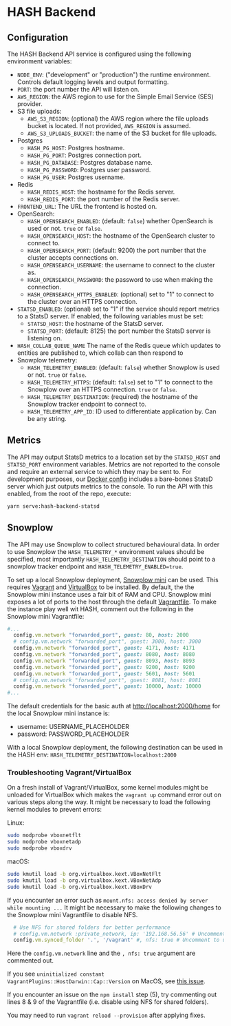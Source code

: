# HASH Backend

## Configuration

The HASH Backend API service is configured using the following environment variables:

- `NODE_ENV`: ("development" or "production") the runtime environment. Controls
  default logging levels and output formatting.
- `PORT`: the port number the API will listen on.
- `AWS_REGION`: the AWS region to use for the Simple Email Service (SES) provider.
- S3 file uploads:
  - `AWS_S3_REGION`: (optional) the AWS region where the file uploads bucket is located. If not
    provided, `AWS_REGION` is assumed.
  - `AWS_S3_UPLOADS_BUCKET`: the name of the S3 bucket for file uploads.
- Postgres
  - `HASH_PG_HOST`: Postgres hostname.
  - `HASH_PG_PORT`: Postgres connection port.
  - `HASH_PG_DATABASE`: Postgres database name.
  - `HASH_PG_PASSWORD`: Postgres user password.
  - `HASH_PG_USER`: Postgres username.
- Redis
  - `HASH_REDIS_HOST`: the hostname for the Redis server.
  - `HASH_REDIS_PORT`: the port number of the Redis server.
- `FRONTEND_URL`: The URL the frontend is hosted on.
- OpenSearch:
  - `HASH_OPENSEARCH_ENABLED`: (default: `false`) whether OpenSearch is used or not. `true` or `false`.
  - `HASH_OPENSEARCH_HOST`: the hostname of the OpenSearch cluster to connect to.
  - `HASH_OPENSEARCH_PORT`: (default: 9200) the port number that the cluster accepts
    connections on.
  - `HASH_OPENSEARCH_USERNAME`: the username to connect to the cluster as.
  - `HASH_OPENSEARCH_PASSWORD`: the password to use when making the connection.
  - `HASH_OPENSEARCH_HTTPS_ENABLED`: (optional) set to "1" to connect to the cluster
    over an HTTPS connection.
- `STATSD_ENABLED`: (optional) set to "1" if the service should report metrics to a
  StatsD server. If enabled, the following variables must be set:
  - `STATSD_HOST`: the hostname of the StatsD server.
  - `STATSD_PORT`: (default: 8125) the port number the StatsD server is listening on.
- `HASH_COLLAB_QUEUE_NAME` The name of the Redis queue which updates to entities are published to, which collab can then respond to
- Snowplow telemetry:
  - `HASH_TELEMETRY_ENABLED`: (default: `false`) whether Snowplow is used or not. `true` or `false`.
  - `HASH_TELEMETRY_HTTPS`: (default: `false`) set to "1" to connect to the Snowplow over an HTTPS connection. `true` or `false`.
  - `HASH_TELEMETRY_DESTINATION`: (required) the hostname of the Snowplow tracker endpoint to connect to.
  - `HASH_TELEMETRY_APP_ID`: ID used to differentiate application by. Can be any string.

## Metrics

The API may output StatsD metrics to a location set by the `STATSD_HOST` and
`STATSD_PORT` environment variables. Metrics are not reported to the console
and require an external service to which they may be sent to. For development
purposes, our [Docker config](../../infra/docker/README.md) includes a bare-bones StatsD server which just outputs metrics to the console. To run the API with
this enabled, from the root of the repo, execute:

```sh
yarn serve:hash-backend-statsd
```

## Snowplow

The API may use Snowplow to collect structured behavioural data. In order to use Snowplow
the `HASH_TELEMETRY_*` environment values should be specified, most importantly
`HASH_TELEMETRY_DESTINATION` should point to a snowplow tracker endpoint and
`HASH_TELEMETRY_ENABLED=true`.

To set up a local Snowplow deployment, [Snowplow mini](https://github.com/snowplow/snowplow-mini) can be used. This requires [Vagrant](https://www.vagrantup.com/) and [VirtualBox](https://www.virtualbox.org/) to be installed.
By default, the the Snowplow mini instance uses a fair bit of RAM and CPU.
Snowplow mini exposes a lot of ports to the host through the default [Vagrantfile](https://github.com/snowplow/snowplow-mini/blob/f7dbf73f1e3ba589d2dd1d8b94589c4f610dba1f/Vagrantfile). To make the instance play well wit HASH, comment out the following in the Snowplow mini Vagrantfile:

```ruby
#...
  config.vm.network "forwarded_port", guest: 80, host: 2000
  # config.vm.network "forwarded_port", guest: 3000, host: 3000
  config.vm.network "forwarded_port", guest: 4171, host: 4171
  config.vm.network "forwarded_port", guest: 8080, host: 8080
  config.vm.network "forwarded_port", guest: 8093, host: 8093
  config.vm.network "forwarded_port", guest: 9200, host: 9200
  config.vm.network "forwarded_port", guest: 5601, host: 5601
  # config.vm.network "forwarded_port", guest: 8081, host: 8081
  config.vm.network "forwarded_port", guest: 10000, host: 10000
#...
```

The default credentials for the basic auth at [http://localhost:2000/home](http://localhost:2000/home) for the local Snowplow mini instance is:

- username: USERNAME_PLACEHOLDER
- password: PASSWORD_PLACEHOLDER

With a local Snowplow deployment, the following destination can be used in the HASH env:
`HASH_TELEMETRY_DESTINATION=localhost:2000`

### Troubleshooting Vagrant/VirtualBox

On a fresh install of Vagrant/VirtualBox, some kernel modules might be unloaded for VirtualBox
which makes the `vagrant up` command error out on various steps along the way.
It might be necessary to load the following kernel modules to prevent errors:

Linux:

```sh
sudo modprobe vboxnetflt
sudo modprobe vboxnetadp
sudo modprobe vboxdrv
```

macOS:

```sh
sudo kmutil load -b org.virtualbox.kext.VBoxNetFlt
sudo kmutil load -b org.virtualbox.kext.VBoxNetAdp
sudo kmutil load -b org.virtualbox.kext.VBoxDrv
```

If you encounter an error such as
`mount.nfs: access denied by server while mounting ...`
It might be necessary to make the following changes to the Snowplow mini Vagrantfile to disable NFS.

```ruby
  # Use NFS for shared folders for better performance
  # config.vm.network :private_network, ip: '192.168.56.56' # Uncomment to use NFS
  config.vm.synced_folder '.', '/vagrant' #, nfs: true # Uncomment to use NFS
```

Here the `config.vm.network` line and the `, nfs: true` argument are commented out.

If you see `uninitialized constant VagrantPlugins::HostDarwin::Cap::Version` on MacOS, see [this issue](https://github.com/hashicorp/vagrant/issues/12583).

If you encounter an issue on the `npm install` step (5), try commenting out lines 8 & 9 of the Vagrantfile (i.e. disable using NFS for shared folders).

You may need to run `vagrant reload --provision` after applying fixes.

